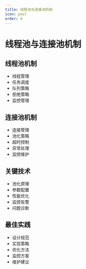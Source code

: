 ```yaml
---
title: 线程池与连接池机制
icon: pool
order: 4
---
```


# 线程池与连接池机制

## 线程池机制
- 线程管理
- 任务调度
- 队列策略
- 拒绝策略
- 监控管理

## 连接池机制
- 连接管理
- 池化策略
- 超时控制
- 异常处理
- 监控维护

## 关键技术
- 池化原理
- 参数配置
- 性能优化
- 监控告警
- 问题诊断

## 最佳实践
- 设计规范
- 实现策略
- 优化方法
- 监控方案
- 维护建议
